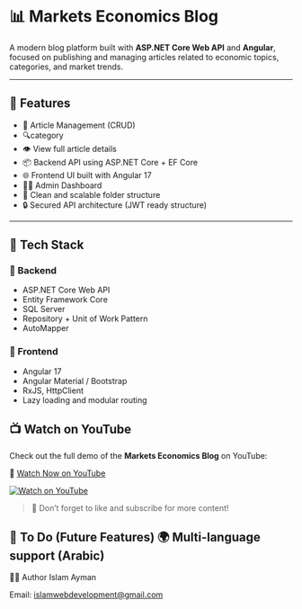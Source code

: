 # 📊 Markets Economics Blog

A modern blog platform built with **ASP.NET Core Web API** and **Angular**, focused on publishing and managing articles related to economic topics, categories, and market trends.

---

## 🧠 Features

- 📝 Article Management (CRUD)
- 🔍category
- 👁️ View full article details
- 📦 Backend API using ASP.NET Core + EF Core
- 🌐 Frontend UI built with Angular 17
- 🧑‍💼 Admin Dashboard
- 📂 Clean and scalable folder structure 
- 🔒 Secured API architecture (JWT ready structure)

---

## 🧱 Tech Stack

### 🔹 Backend
- ASP.NET Core Web API
- Entity Framework Core
- SQL Server
- Repository + Unit of Work Pattern
- AutoMapper

### 🔸 Frontend
- Angular 17
- Angular Material / Bootstrap
- RxJS, HttpClient
- Lazy loading and modular routing

## 📺 Watch on YouTube

Check out the full demo of the **Markets Economics Blog** on YouTube:

🔗 [Watch Now on YouTube](https://youtu.be/8rrD-P4fI4U?si=4jRSU7mWhoDlJmiS)

[![Watch on YouTube](https://img.youtube.com/vi/8rrD-P4fI4U/0.jpg)](https://youtu.be/8rrD-P4fI4U?si=4jRSU7mWhoDlJmiS)

> 📌 Don’t forget to like and subscribe for more content!


📝 To Do (Future Features)
🌍 Multi-language support (Arabic)
---

🧑‍💻 Author
Islam Ayman

Email: islamwebdevelopment@gmail.com



